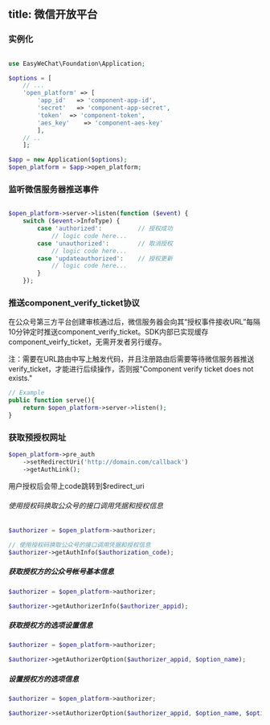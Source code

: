 title: 微信开放平台
---

### 实例化

```php

use EasyWeChat\Foundation\Application;

$options = [
    // ...
    'open_platform' => [
        'app_id'   => 'component-app-id',
        'secret'   => 'component-app-secret',
        'token'  => 'component-token',
        'aes_key'    => 'component-aes-key'
        ],
    // ..
    ];

$app = new Application($options);
$open_platform = $app->open_platform;
```

### 监听微信服务器推送事件

```php

$open_platform->server->listen(function ($event) {
    switch ($event->InfoType) {
        case 'authorized':          // 授权成功
            // logic code here...
        case 'unauthorized':        // 取消授权
            // logic code here...
        case 'updateauthorized':    // 授权更新
            // logic code here...
        }
    });
```


### 推送component_verify_ticket协议

在公众号第三方平台创建审核通过后，微信服务器会向其“授权事件接收URL”每隔10分钟定时推送component_verify_ticket。SDK内部已实现缓存component_veirfy_ticket，无需开发者另行缓存。

注：需要在URL路由中写上触发代码，并且注册路由后需要等待微信服务器推送verify_ticket，才能进行后续操作，否则报"Component verify ticket does not exists."

```php
// Example
public function serve(){
    return $open_platform->server->listen();
}

```


### 获取预授权网址
```php
$open_platform->pre_auth
    ->setRedirectUri('http://domain.com/callback')
    ->getAuthLink();

```

用户授权后会带上code跳转到$redirect_uri

###### 使用授权码换取公众号的接口调用凭据和授权信息
```php
$authorizer = $open_platform->authorizer;

// 使用授权码换取公众号的接口调用凭据和授权信息
$authorizer->getAuthInfo($authorization_code);
```


##### 获取授权方的公众号帐号基本信息
```php
$authorizer = $open_platform->authorizer;

$authorizer->getAuthorizerInfo($authorizer_appid);

```

##### 获取授权方的选项设置信息
```php
$authorizer = $open_platform->authorizer;

$authorizer->getAuthorizerOption($authorizer_appid, $option_name);

```

##### 设置授权方的选项信息
```php
$authorizer = $open_platform->authorizer;

$authorizer->setAuthorizerOption($authorizer_appid, $option_name, $option_value);

```